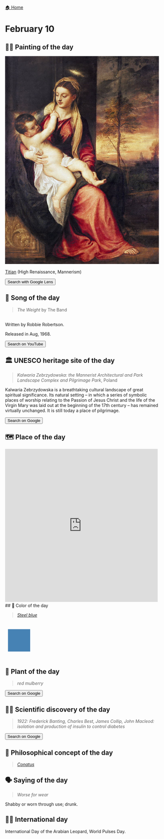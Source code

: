 
[🏠 Home](../../index.md)

# February 10

## 🧑‍🎨 Painting of the day

<img width="600" src="../img/Titian_3.jpg">

[Titian](http://en.wikipedia.org/wiki/Titian) (High Renaissance, Mannerism)

<button class="btn btn-success"
onclick=" window.open('https://lens.google.com/uploadbyurl?url=https://iretes.github.io/one-a-day/data/img/Titian_3.jpg','_blank')">
Search with Google Lens
</button>

## 🎼 Song of the day

> *The Weight*
by The Band

<br />Written by Robbie Robertson.

Released in Aug, 1968.

<button class="btn btn-success"
onclick=" window.open('http://www.youtube.com/search?q=The Weight by The Band','_blank')">
Search on YouTube
</button>

## 🏛️ UNESCO heritage site of the day

> *Kalwaria Zebrzydowska: the Mannerist Architectural and Park Landscape Complex and Pilgrimage Park*, Poland

<p>Kalwaria Zebrzydowska is a breathtaking cultural landscape of great spiritual significance. Its natural setting – in which a series of symbolic places of worship relating to the Passion of Jesus Christ and the life of the Virgin Mary was laid out at the beginning of the 17th century – has remained virtually unchanged. It is still today a place of pilgrimage.</p>

<button class="btn btn-success"
onclick=" window.open('http://www.google.com/search?q=Kalwaria Zebrzydowska: the Mannerist Architectural and Park Landscape Complex and Pilgrimage Park','_blank')">
Search on Google
</button>

## 🗺️ Place of the day

<iframe
src="https://www.mapcrunch.com"
name="mapcrunch"
width="500"
height="500"
allowTransparency="true"
scrolling="no"
frameborder="0"
>
</iframe>
## 🎨 Color of the day

> *[Steel blue](https://en.wikipedia.org/wiki/Steel_blue)*

<div style="color:#4682B4; font-size: 100px;">&#9632;</div>

## 🌿 Plant of the day

> *red mulberry*

<button class="btn btn-success"
onclick=" window.open('http://www.google.com/search?q=red mulberry','_blank')">
Search on Google
</button>

## 🧑‍🔬 Scientific discovery of the day

> *1922: Frederick Banting, Charles Best, James Collip, John Macleod: isolation and production of insulin to control diabetes*

<button class="btn btn-success"
onclick=" window.open('http://www.google.com/search?q=1922: Frederick Banting, Charles Best, James Collip, John Macleod: isolation and production of insulin to control diabetes','_blank')"> 
Search on Google
</button>

## 💭 Philosophical concept of the day

> *[Conatus](https://en.wikipedia.org/wiki/Conatus)*

## 🗣️ Saying of the day

> *Worse for wear*

Shabby or worn through use; drunk.

## 🏳️‍🌈 International day

International Day of the Arabian Leopard, World Pulses Day.